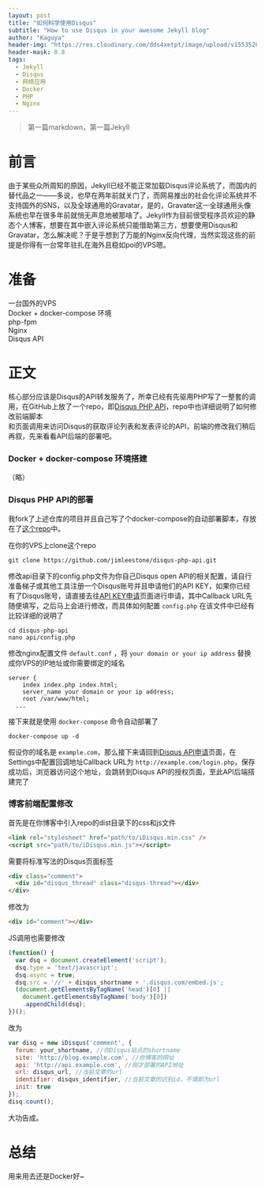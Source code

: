 ```yaml
---
layout: post
title: "如何科学使用Disqus"
subtitle: "How to use Disqus in your awesome Jekyll blog"
author: "Kaguya"
header-img: "https://res.cloudinary.com/dds4xetpt/image/upload/v1553520774/posts/2019-03-23/jekyll-webpack.png"
header-mask: 0.8
tags:
  - Jekyll
  - Disqus
  - 网络应用
  - Docker
  - PHP
  - Nginx
---
```

> 第一篇markdown，第一篇Jekyll

# 前言
由于某些众所周知的原因，Jekyll已经不能正常加载Disqus评论系统了，而国内的替代品之一——多说，也早在两年前就关门了，而网易推出的社会化评论系统并不支持国外的SNS，以及全球通用的Gravatar，是的，Gravater这一全球通用头像系统也早在很多年前就悄无声息地被那啥了。Jekyll作为目前很受程序员欢迎的静态个人博客，想要在其中嵌入评论系统只能借助第三方，想要使用Disqus和Gravatar，怎么解决呢？于是乎想到了万能的Nginx反向代理，当然实现这些的前提是你得有一台常年驻扎在海外且稳如poi的VPS嗯。

# 准备
一台国外的VPS  
Docker + docker-compose 环境  
php-fpm  
Nginx  
Disqus API  

# 正文
核心部分应该是Disqus的API转发服务了，所幸已经有先驱用PHP写了一整套的调用，在GitHub上放了一个repo，即[Disqus PHP API][disqus-php-api]，repo中也详细说明了如何修改前端脚本  
和页面调用来访问Disqus的获取评论列表和发表评论的API，前端的修改我们稍后再叙，先来看看API后端的部署吧。

### Docker + docker-compose 环境搭建
（略）

### Disqus PHP API的部署
我fork了上述仓库的项目并且自己写了个docker-compose的自动部署脚本，存放在了[这个repo][jimleestone-disqus-php-api]中。

在你的VPS上clone这个repo  
```
git clone https://github.com/jimleestone/disqus-php-api.git
```
修改api目录下的config.php文件为你自己Disqus open API的相关配置，请自行准备梯子或其他工具注册一个Disqus账号并且申请他们的API KEY，如果你已经有了Disqus账号，请直接去往[API KEY申请][disqus-api-apply]页面进行申请，其中Callback URL先随便填写，之后马上会进行修改，而具体如何配置 `config.php` 在该文件中已经有比较详细的说明了  
```
cd disqus-php-api
nano api/config.php
```
修改nginx配置文件 `default.conf` ，将 `your domain or your ip address` 替换成你VPS的IP地址或你需要绑定的域名  
```
server {
    index index.php index.html;
    server_name your domain or your ip address;
    root /var/www/html;
  ...
```
接下来就是使用 `docker-compose` 命令自动部署了  
```
docker-compose up -d
```
假设你的域名是 `example.com`，那么接下来请回到[Disqus API申请][disqus-api-apply]页面，在Settings中配置回调地址Callback URL为 `http://example.com/login.php`，保存成功后，浏览器访问这个地址，会跳转到Disqus API的授权页面，至此API后端搭建完了  

### 博客前端配置修改

首先是在你博客中引入repo的dist目录下的css和js文件
```html
<link rel="stylesheet" href="path/to/iDisqus.min.css" />
<script src="path/to/iDisqus.min.js"></script>
```
需要将标准写法的Disqus页面标签  
```html
<div class="comment">
  <div id="disqus_thread" class="disqus-thread"></div>
</div>
```
修改为
```html
<div id="comment"></div>
```
JS调用也需要修改  
```javascript
(function() {
  var dsq = document.createElement('script');
  dsq.type = 'text/javascript';
  dsq.async = true;
  dsq.src = '//' + disqus_shortname + '.disqus.com/embed.js';
  (document.getElementsByTagName('head')[0] || 
    document.getElementsByTagName('body')[0])
    .appendChild(dsq);
})();
```
改为  
```javascript
var disq = new iDisqus('comment', {
  forum: your_shortname, //你Disqus站点的shortname
  site: 'http://blog.example.com', //你博客的网址
  api: 'http://api.example.com', //刚才部署的API地址
  url: disqus_url, //当前文章的url
  identifier: disqus_identifier, //当前文章的识别id，不填即为url
  init: true
});
disq.count();
```
大功告成。

# 总结

用来用去还是Docker好~

[disqus-php-api]: https://github.com/fooleap/disqus-php-api
[docker-nginx-phpfpm]: https://github.com/mochizukikotaro/docker-nginx-phpfpm
[jimleestone-disqus-php-api]: https://github.com/jimleestone/disqus-php-api
[disqus-api-apply]: https://disqus.com/api/applications/
